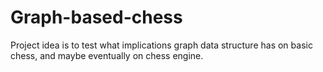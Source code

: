 # Graph-based-chess
Project idea is to test what implications graph data structure has on basic chess, and maybe eventually on chess engine.

